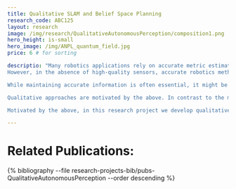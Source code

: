```yaml
---
title: Qualitative SLAM and Belief Space Planning
research_code: ABC125
layout: research
image: /img/research/QualitativeAutonomousPerception/composition1.png
hero_height: is-small
hero_image: /img/ANPL_quantum_field.jpg 
price: 6 # for sorting 

descriptio: "Many robotics applications rely on accurate metric estimations of the environment and robot’s location to accomplish their aims.
However, in the absence of high-quality sensors, accurate robotics methods en- counter significant diﬀiculties. These methods are typically noise-sensitive and tend to accumulate errors as they rely on metrical estimates of map and robot’s trajectory. Thus, noisy measurements can significantly impair their accuracy, cause undesir- able drifts, and eventually lead to divergence if the loop-closer fails. Another concern that arises from the metric approaches is the need to maintain a dense, potentially large map representation, which often comes at the cost of substantial computational and memory resources. 

While maintaining accurate information is often essential, it might be unnecessary in some cases, and therefore a burden. For instance, consider an autonomous cleaning robot operating in a living room. A typical living room contains a relatively small number of meaningful objects. Relying on rough relative relationships between the different objects, rather than on exact metric coordinates, may be suﬀicient for the robot to maneuver within the room successfully. E.g., if the robot seeks to clean under the table, it must pass safely between the table’s legs. However, neither the exact metric coordinates of the legs nor the exact robot’s location between them is required. Moreover, in long-term autonomous navigation missions, the robot is often required to travel long distances, so relying on a small number of critical landmarks along the way might be a good enough strategy.

Qualitative approaches are motivated by the above. In contrast to the metrical methods, the environment and robot’s poses are tracked using coarse, relative geometrical relations, known as qualitative spatial relationships (QSRs). This coarse manner of reasoning about spatial information is potentially more noise-robust and suitable for low-cost platforms. Also, Qualitative Relational Mapping (QRM) algorithms produce QSR-based maps that sparsely represent the environment. Lastly, the robot can reason about the environment and even plan while accounting for partial information involved in a single or few QSR only, thus saving computational energy.

Motivated by the above, in this research project we develop qualitative approaches for SLAM and belief space planning."

---
```


<!-- add  youtube and bibliography Here-->

# Related Publications: 
{% bibliography --file research-projects-bib/pubs-QualitativeAutonomousPerception --order descending %}

